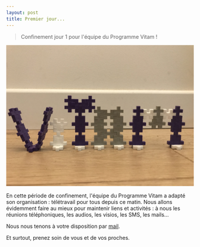 ```yaml
---
layout: post
title: Premier jour...
---
```

> Confinement jour 1 pour l'équipe du Programme Vitam !

![Logos](/public/images/plusplus.JPG)

En cette période de confinement, l'équipe du Programme Vitam a adapté son organisation : télétravail pour tous depuis ce matin. 
Nous allons évidemment faire au mieux pour maintenir liens et activités : à nous les réunions téléphoniques, les audios, les visios, les SMS, les mails... 

Nous nous tenons à votre disposition par [mail](contact@programmevitam.fr).

Et surtout, prenez soin de vous et de vos proches.